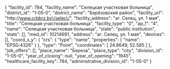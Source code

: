 {
    "facility_id": 784,
    "facility_name": "Селецкая участковая больница",
    "district_id": "1-05-0",
    "district_name": "Берёзовский район",
    "facility_url": "http:\/\/www.crbbrz.by\/selec\/",
    "facility_address": "аг. Селец, ул. 1 мая",
    "title": "Селецкая участковая больница",
    "facility_type": "0",
    "ap_1": "4",
    "name": "Селецкая участковая больница",
    "state": "public institution",
    "stats": [],
    "med_id": 10214691,
    "address": "аг. Селец, ул. 1 мая",
    "devices": [],
    "coord_x_y": {
        "crs": {
            "type": "name",
            "properties": {
                "name": "EPSG:4326"
            }
        },
        "type": "Point",
        "coordinates": [
            24.8649,
            52.585
        ]
    },
    "job_offers": [],
    "place_name": "Береза",
    "place_type": "city",
    "division_id": "1-05-0",
    "year_of_closing": null,
    "year_of_opening": "1945",
    "healthcare_facility_key": 784,
    "administrative_division_id": "1-05-0"
}
